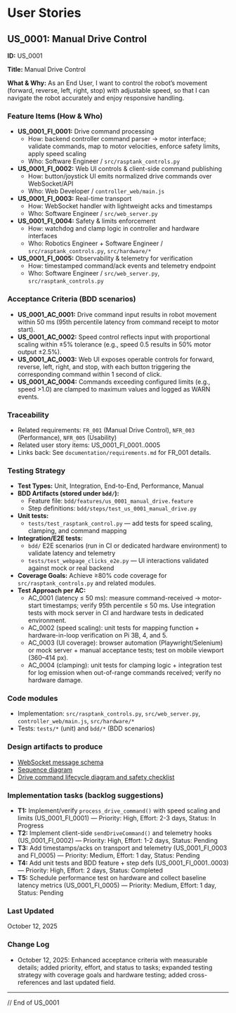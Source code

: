 # User Stories

## US_0001: Manual Drive Control

**ID:** US_0001

**Title:** Manual Drive Control

**What & Why:**
As an End User, I want to control the robot’s movement (forward, reverse, left, right, stop) with adjustable speed, so that I can navigate the robot accurately and enjoy responsive handling.

### Feature Items (How & Who)
- **US_0001_FI_0001:** Drive command processing
  - How: backend controller command parser → motor interface; validate commands, map to motor velocities, enforce safety limits, apply speed scaling
  - Who: Software Engineer / `src/rasptank_controls.py`
- **US_0001_FI_0002:** Web UI controls & client-side command publishing
  - How: button/joystick UI emits normalized drive commands over WebSocket/API
  - Who: Web Developer / `controller_web/main.js`
- **US_0001_FI_0003:** Real-time transport
  - How: WebSocket handler with lightweight acks and timestamps
  - Who: Software Engineer / `src/web_server.py`
- **US_0001_FI_0004:** Safety & limits enforcement
  - How: watchdog and clamp logic in controller and hardware interfaces
  - Who: Robotics Engineer + Software Engineer / `src/rasptank_controls.py`, `src/hardware/*`
- **US_0001_FI_0005:** Observability & telemetry for verification
  - How: timestamped command/ack events and telemetry endpoint
  - Who: Software Engineer / `src/web_server.py`, `src/rasptank_controls.py`

### Acceptance Criteria (BDD scenarios)
- **US_0001_AC_0001:** Drive command input results in robot movement within 50 ms (95th percentile latency from command receipt to motor start).
- **US_0001_AC_0002:** Speed control reflects input with proportional scaling within ±5% tolerance (e.g., speed 0.5 results in 50% motor output ±2.5%).
- **US_0001_AC_0003:** Web UI exposes operable controls for forward, reverse, left, right, and stop, with each button triggering the corresponding command within 1 second of click.
- **US_0001_AC_0004:** Commands exceeding configured limits (e.g., speed >1.0) are clamped to maximum values and logged as WARN events.

### Traceability
- Related requirements: `FR_001` (Manual Drive Control), `NFR_003` (Performance), `NFR_005` (Usability)
- Related user story items: US_0001_FI_0001..0005
- Links back: See `documentation/requirements.md` for FR_001 details.

### Testing Strategy
- **Test Types:** Unit, Integration, End-to-End, Performance, Manual
- **BDD Artifacts (stored under `bdd/`):**
  - Feature file: `bdd/features/us_0001_manual_drive.feature`
  - Step definitions: `bdd/steps/test_us_0001_manual_drive.py`
- **Unit tests:**
  - `tests/test_rasptank_control.py` — add tests for speed scaling, clamping, and command mapping
- **Integration/E2E tests:**
  - `bdd/` E2E scenarios (run in CI or dedicated hardware environment) to validate latency and telemetry
  - `tests/test_webpage_clicks_e2e.py` — UI interactions validated against mock or real backend
- **Coverage Goals:** Achieve ≥80% code coverage for `src/rasptank_controls.py` and related modules.
- **Test Approach per AC:**
  - AC_0001 (latency ≤ 50 ms): measure command-received → motor-start timestamps; verify 95th percentile ≤ 50 ms. Use integration tests with mock server in CI and hardware tests in dedicated environment.
  - AC_0002 (speed scaling): unit tests for mapping function + hardware-in-loop verification on Pi 3B, 4, and 5.
  - AC_0003 (UI coverage): browser automation (Playwright/Selenium) or mock server + manual acceptance tests; test on mobile viewport (360–414 px).
  - AC_0004 (clamping): unit tests for clamping logic + integration test for log emission when out-of-range commands received; verify no hardware damage.

### Code modules
- Implementation: `src/rasptank_controls.py`, `src/web_server.py`, `controller_web/main.js`, `src/hardware/*`
- Tests: `tests/*` (unit) and `bdd/*` (BDD scenarios)

### Design artifacts to produce
- [WebSocket message schema](documentation/design/us_0001_ws_api.md)
- [Sequence diagram](documentation/design/us_0001_sequence.svg)
- [Drive command lifecycle diagram and safety checklist](documentation/design/us_0001_flow.md)

### Implementation tasks (backlog suggestions)
- **T1:** Implement/verify `process_drive_command()` with speed scaling and limits (US_0001_FI_0001) — Priority: High, Effort: 2-3 days, Status: In Progress
- **T2:** Implement client-side `sendDriveCommand()` and telemetry hooks (US_0001_FI_0002) — Priority: High, Effort: 1-2 days, Status: Pending
- **T3:** Add timestamps/acks on transport and telemetry (US_0001_FI_0003 and FI_0005) — Priority: Medium, Effort: 1 day, Status: Pending
- **T4:** Add unit tests and BDD feature + step defs (US_0001_FI_0001..0003) — Priority: High, Effort: 2 days, Status: Completed
- **T5:** Schedule performance test on hardware and collect baseline latency metrics (US_0001_FI_0005) — Priority: Medium, Effort: 1 day, Status: Pending

### Last Updated
October 12, 2025

### Change Log
- October 12, 2025: Enhanced acceptance criteria with measurable details; added priority, effort, and status to tasks; expanded testing strategy with coverage goals and hardware testing; added cross-references and last updated field.

---

// End of US_0001
